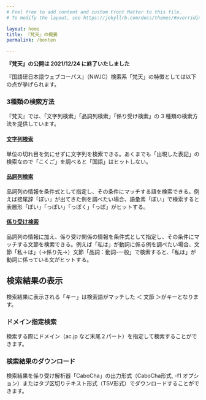 ```yaml
---
# Feel free to add content and custom Front Matter to this file.
# To modify the layout, see https://jekyllrb.com/docs/themes/#overriding-theme-defaults

layout: home
title: 『梵天』の概要
permalink: /bonten

---
```

**『梵天』の公開は 2021/12/24 に終了いたしました**

『国語研日本語ウェブコーパス』（NWJC）検索系「梵天」の特徴としては以下の点が挙げられます。

### 3種類の検索方法

『梵天』では、「文字列検索」「品詞列検索」「係り受け検索」の 3 種類の検索方法を提供しています。

#### [文字列検索](bonten-string)
単位の切れ目を気にせずに文字列を検索できる。あくまでも「出現した表記」の検索なので「こくご」を調べると「国語」はヒットしない。

#### [品詞列検索](bonten-tag)
品詞列の情報を条件式として指定し、その条件にマッチする語を検索できる。例えば接尾辞「ぽい」が出てきた例を調べたい場合、語彙素「ぽい」で検索すると表層形「ぽい」「っぽい」「っぽく」「っぽ」がヒットする。

#### [係り受け検索](bonten-dep)
品詞列の情報に加え、係り受け関係の情報を条件式として指定し、その条件にマッチする文節を検索できる。例えば「私は」が動詞に係る例を調べたい場合、文節「私＋は」（→係り先→）文節「品詞：動詞-一般」で検索すると、「私は」が動詞に係っている文がヒットする。

## 検索結果の表示

検索結果に表示される「キー」は検索語がマッチした ＜ 文節 ＞がキーとなります。

### ドメイン指定検索

検索する際にドメイン（ac.jp など末尾２パート）を指定して検索することができます。

### 検索結果のダウンロード
検索結果を係り受け解析器「CaboCha」の出力形式（CaboCha形式, -f1 オプション）またはタブ区切りテキスト形式（TSV形式）でダウンロードすることができます。





